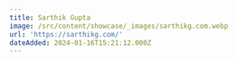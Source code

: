 ```yaml
---
title: Sarthik Gupta
image: /src/content/showcase/_images/sarthikg.com.webp
url: 'https://sarthikg.com/'
dateAdded: 2024-01-16T15:21:12.000Z
---
```


